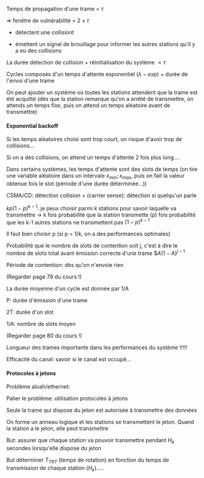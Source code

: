 Temps de propagation d'une trame = $\tau$

$\Rightarrow$ fenêtre de vulnérabilité = $2 \times \tau$

- détectent une collisiont

- émettent un signal de brouillage pour informer les autres stations qu'il y a eu des collisions

La durée détection de collision + réinitialisation du système $\lt \tau$

Cycles composés d'un temps d'attente exponentiel ($\lambda-exp$) + durée de l'envoi d'une trame

On peut ajouter un système où toutes les stations attendent que la trame est été acquitté (dès que la station remarque qu'on a arrêté de transmettre, on attends un temps fixe, puis on attend un temps aléatoire avant de transmettre)

#### Exponential backoff

Si les temps aléatoires choisi sont trop court, on risque d'avoir trop de collisions...

Si on a des collisions, on attend un temps d'attente 2 fois plus long....

Dans certains systèmes, les temps d'attente sont des slots de temps (on tire une variable aléatoire dans un intervale $x_{min}; x_{max}$, puis on fait la valeur obtenue fois le slot (période d'une durée déterminée...))

CSMA/CD: détection collision + (carrier sense): détection si quelqu'un parle

$kp(1 - p)^{k - 1}$: je peux choisir parmi k stations pour savoir laquelle va transmettre -> k fois probabilité que la station transmette (p) fois probabilité que les k-1 autres stations ne transmettent pas $(1 - p)^{k - 1}$

Il faut bien choisir p (si p = 1/k, on a des performances optimales)

Probabilité que le nombre de slots de contention soit j, c'est à dire le nombre de slots total avant émission correcte d'une trame $$A(1 - A)^{j - 1}$

Période de contention: dès qu'on n'envoie rien

(Regarder page 79 du cours !)

La durée moyenne d'un cycle est donnée par 1/A

P: durée d'émission d'une trame

2T: durée d'un slot

1/A: nombre de slots moyen

(Regarder page 80 du cours !)

Longueur des trames importante dans les performances du système !!!!!

Efficacité du canal: savoir si le canal est occupé...

#### Protocoles à jetons

Problème aloah/ethernet: 

Palier le problème: utilisation protocoles à jetons

Seule la trame qui dispose du jeton est autorisée à transmettre des données

On forme un anneau logique et les stations se transmettent le jeton. Quand la station a le jeton, elle peut transmettre

But: assurer que chaque station va pouvoir transmettre pendant $H_k$ secondes lorsqu'elle dispose du jeton

But déterminer $T_{TRT}$ (temps de rotation) en fonction du temps de transmission de chaque station ($H_k$).....
